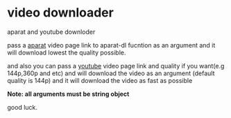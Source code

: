 # video downloader

aparat and youtube downloder 

pass a [aparat](https://www.aparat.com/) video page link to 
aparat-dl fucntion as an argument and it will download 
lowest the quality possible.

and also you can pass a [youtube](https://youtube.com) video page link
and quality if you want(e.g 144p,360p and etc) and will download the video
as an argument (default quality is 144p) and it will download the video as fast as possible

<strong>Note: all arguments must be string object</strong>

good luck.
